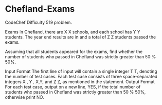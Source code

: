 # Chefland-Exams
CodeChef Difficulty 519 problem.

Exams
In Chefland, there are 
X
X schools, and each school has 
Y
Y students.
The year end results are in and a total of 
Z
Z students passed the exams.

Assuming that all students appeared for the exams, find whether the number of students who passed in Chefland was strictly greater than 
50
%
50%.

Input Format
The first line of input will contain a single integer 
T
T, denoting the number of test cases.
Each test case consists of three space-separated integers 
X
,
Y
,
X,Y, and 
Z
Z, as mentioned in the statement.
Output Format
For each test case, output on a new line, YES, if the total number of students who passed in Chefland was strictly greater than 
50
%
50%, otherwise print NO.
